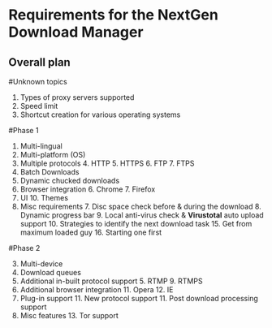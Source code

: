 Requirements for the NextGen Download Manager
===

Overall plan
--

#Unknown topics

1. Types of proxy servers supported
2. Speed limit
3. Shortcut creation for various operating systems

#Phase 1

1. Multi-lingual
2. Multi-platform (OS)
3. Multiple protocols
	4. HTTP
	5. HTTPS
	6. FTP
	7. FTPS
10. Batch Downloads
4. Dynamic chucked downloads
5. Browser integration
	6. Chrome
	7. Firefox
9. UI
	10. Themes
6. Misc requirements
	7. Disc space check before & during the download
	8. Dynamic progress bar
	9. Local anti-virus check & **Virustotal** auto upload support
	10. Strategies to identify the next download task
		15. Get from maximum loaded guy
		16. Starting one first

#Phase 2

3. Multi-device
4. Download queues
4. Additional in-built protocol support
	5. RTMP
	9. RTMPS
10. Additional browser integration
	11. Opera
	12. IE
10. Plug-in support
	11. New protocol support
	11. Post download processing support
12. Misc features
	13. Tor support